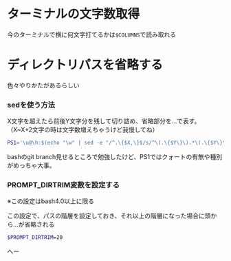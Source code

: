 # ターミナルの文字数取得
今のターミナルで横に何文字打てるかは`$COLUMNS`で読み取れる  


# ディレクトリパスを省略する

色々やりかたがあるらしい  

### sedを使う方法

X文字を超えたら前後Y文字分を残して切り詰め、省略部分を...で表す。  
（X~X+2文字の時は文字数増えちゃうけど我慢してね）  

``` bash
PS1='\u@\h:$(echo "\w" | sed -e "/^.\{$X,\}$/s/^\(.\{$Y\}\).*\(.\{$Y\}\)$/\1...\2/")\$ '
```

bashのgit branch見せるところで勉強したけど、PS1ではクォートの有無や種別がめっちゃ大事。  

### PROMPT_DIRTRIM変数を設定する

※この設定はbash4.0以上に限る  

この設定で、パスの階層を設定しておき、それ以上の階層になった場合に頭から...が省略される

``` bash
$PROMPT_DIRTRIM=20
```

へー